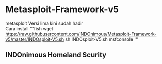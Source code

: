 # Metasploit-Framework-v5
metasploit Versi lima kini sudah hadir
<br>
Cara install
'''fish
wget https://raw.githubusercontent.com/INDOnimous/Metasploit-Framework-v5/master/INDOsploit-V5.sh
sh INDOsploit-V5.sh
msfconsole 
''' 
## INDOnimous Homeland Scurity
